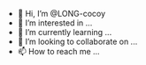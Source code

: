 - 👋 Hi, I’m @LONG-cocoy
- 👀 I’m interested in ...
- 🌱 I’m currently learning ...
- 💞️ I’m looking to collaborate on ...
- 📫 How to reach me ...

<!---
LONG-cocoy/LONG-cocoy is a ✨ special ✨ repository because its `README.md` (this file) appears on your GitHub profile.
You can click the Preview link to take a look at your changes.
--->
